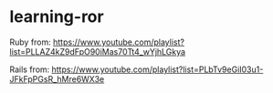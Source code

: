 # learning-ror

Ruby from: https://www.youtube.com/playlist?list=PLLAZ4kZ9dFpO90iMas70Tt4_wYjhLGkya

Rails from: https://www.youtube.com/playlist?list=PLbTv9eGiI03u1-JFkFpPGsR_hMre6WX3e